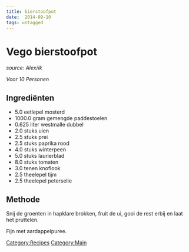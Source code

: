 ```yaml
---
title: bierstoofpot
date:  2014-09-10
tags: untagged
---
```

Vego bierstoofpot
=================

*source: Alex/ik*

*Voor 10 Personen*

Ingrediënten
------------

-   5.0 eetlepel mosterd
-   1000.0 gram gemengde paddestoelen
-   0.625 liter westmalle dubbel
-   2.0 stuks uien
-   2.5 stuks prei
-   2.5 stuks paprika rood
-   4.0 stuks winterpeen
-   5.0 stuks laurierblad
-   8.0 stuks tomaten
-   3.0 tenen knoflook
-   2.5 theelepel tijm
-   2.5 theelepel peterselie

Methode
-------

Snij de groenten in hapklare brokken, fruit de ui, gooi de rest erbij en
laat het pruttelen.

Fijn met aardappelpuree.

<Category:Recipes> <Category:Main>

